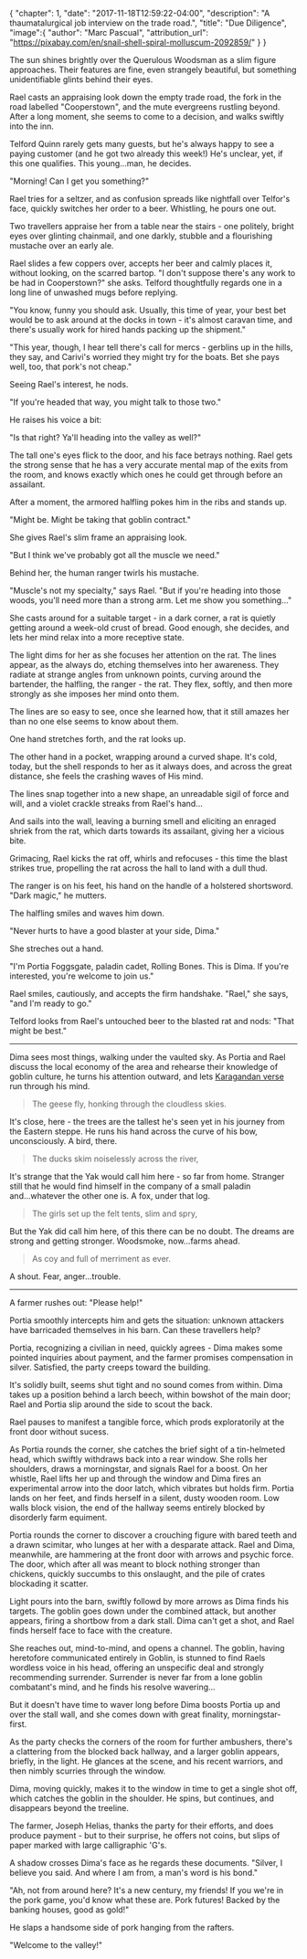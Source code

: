 {
    "chapter": 1,
    "date": "2017-11-18T12:59:22-04:00",
    "description": "A thaumatalurgical job interview on the trade road.",
    "title": "Due Diligence",
    "image":{
        "author": "Marc Pascual",
        "attribution_url": "https://pixabay.com/en/snail-shell-spiral-molluscum-2092859/"
    }
}

The sun shines brightly over the Querulous Woodsman as a slim figure approaches. Their features are fine, even strangely beautiful, but something unidentifiable glints behind their eyes.

Rael casts an appraising look down the empty trade road, the fork in the road labelled "Cooperstown", and the mute evergreens rustling beyond. After a long moment, she seems to come to a decision, and walks swiftly into the inn.

Telford Quinn rarely gets many guests, but he's always happy to see a paying customer (and he got two already this week!) He's unclear, yet, if this one qualifies. This young...man, he decides.

"Morning! Can I get you something?"

Rael tries for a seltzer, and as confusion spreads like nightfall over Telfor's face, quickly switches her order to a beer. Whistling, he pours one out.

Two travellers appraise her from a table near the stairs - one politely, bright eyes over glinting chainmail, and one darkly, stubble and a flourishing mustache over an early ale.

Rael slides a few coppers over, accepts her beer and calmly places it, without looking, on the scarred bartop. "I don't suppose there's any work to be had in Cooperstown?" she asks. Telford thoughtfully regards one in a long line of unwashed mugs before replying.

"You know, funny you should ask. Usually, this time of year, your best bet would be to ask around at the docks in town - it's almost caravan time, and there's usually work for hired hands packing up the shipment."

"This year, though, I hear tell there's call for mercs - gerblins up in the hills, they say, and Carivi's worried they might try for the boats. Bet she pays well, too, that pork's not cheap."

Seeing Rael's interest, he nods.

"If you're headed that way, you might talk to those two."

He raises his voice a bit:

"Is that right? Ya'll heading into the valley as well?"

The tall one's eyes flick to the door, and his face betrays nothing. Rael gets the strong sense that he has a very accurate mental map of the exits from the room, and knows exactly which ones he could get through before an assailant.

After a moment, the armored halfling pokes him in the ribs and stands up.

"Might be. Might be taking that goblin contract."

She gives Rael's slim frame an appraising look.

"But I think we've probably got all the muscle we need."

Behind her, the human ranger twirls his mustache.

"Muscle's not my specialty," says Rael. "But if you're heading into those woods, you'll need more than a strong arm. Let me show you something..."

She casts around for a suitable target - in a dark corner, a rat is quietly getting around a week-old crust of bread. Good enough, she decides, and lets her mind relax into a more receptive state.

The light dims for her as she focuses her attention on the rat. The lines appear, as the always do, etching themselves into her awareness. They radiate at strange angles from unknown points, curving around the bartender, the halfling, the ranger - the rat. They flex, softly, and then more strongly as she imposes her mind onto them.

The lines are so easy to see, once she learned how, that it still amazes her than no one else seems to know about them.

One hand stretches forth, and the rat looks up.

The other hand in a pocket, wrapping around a curved shape. It's cold, today, but the shell responds to her as it always does, and across the great distance, she feels the crashing waves of His mind.

The lines snap together into a new shape, an unreadable sigil of force and will, and a violet crackle streaks from Rael's hand...

And sails into the wall, leaving a burning smell and eliciting an enraged shriek from the rat, which darts towards its assailant, giving her a vicious bite.

Grimacing, Rael kicks the rat off, whirls and refocuses - this time the blast strikes true, propelling the rat across the hall to land with a dull thud.

The ranger is on his feet, his hand on the handle of a holstered shortsword. "Dark magic," he mutters.

The halfling smiles and waves him down.

"Never hurts to have a good blaster at your side, Dima."

She streches out a hand.

"I'm Portia Foggsgate, paladin cadet, Rolling Bones. This is Dima. If you're interested, you're welcome to join us."

Rael smiles, cautiously, and accepts the firm handshake. "Rael," she says, "and I'm ready to go."

Telford looks from Rael's untouched beer to the blasted rat and nods: "That might be best."

---

Dima sees most things, walking under the vaulted sky. As Portia and Rael discuss the local economy of the area and rehearse their knowledge of goblin culture, he turns his attention outward, and lets [Karagandan verse](https://en.wikisource.org/wiki/Summer_(Abay)) run through his mind.

> The geese fly, honking through the cloudless skies.

It's close, here - the trees are the tallest he's seen yet in his journey from the Eastern steppe. He runs his hand across the curve of his bow, unconsciously. A bird, there.

> The ducks skim noiselessly across the river,

It's strange that the Yak would call him here - so far from home. Stranger still that he would find himself in the company of a small paladin and...whatever the other one is. A fox, under that log.

> The girls set up the felt tents, slim and spry,

But the Yak did call him here, of this there can be no doubt. The dreams are strong and getting stronger. Woodsmoke, now...farms ahead.

> As coy and full of merriment as ever.

A shout. Fear, anger...trouble.

---

A farmer rushes out: "Please help!"

Portia smoothly intercepts him and gets the situation: unknown attackers have barricaded themselves in his barn. Can these travellers help?

Portia, recognizing a civilian in need, quickly agrees - Dima makes some pointed inquiries about payment, and the farmer promises compensation in silver. Satisfied, the party creeps toward the building.

It's solidly built, seems shut tight and no sound comes from within. Dima takes up a position behind a larch beech, within bowshot of the main door; Rael and Portia slip around the side to scout the back.

Rael pauses to manifest a tangible force, which prods exploratorily at the front door without sucess.

As Portia rounds the corner, she catches the brief sight of a tin-helmeted head, which swiftly withdraws back into a rear window. She rolls her shoulders, draws a morningstar, and signals Rael for a boost. On her whistle, Rael lifts her up and through the window and Dima fires an experimental arrow into the door latch, which vibrates but holds firm. Portia lands on her feet, and finds herself in a silent, dusty wooden room. Low walls block vision, the end of the hallway seems entirely blocked by disorderly farm equiment.

Portia rounds the corner to discover a crouching figure with bared teeth and a drawn scimitar, who lunges at her with a desparate attack. Rael and Dima, meanwhile, are hammering at the front door with arrows and psychic force. The door, which after all was meant to block nothing stronger than chickens, quickly succumbs to this onslaught, and the pile of crates blockading it scatter.

Light pours into the barn, swiftly followd by more arrows as Dima finds his targets. The goblin goes down under the combined attack, but another appears, firing a shortbow from a dark stall. Dima can't get a shot, and Rael finds herself face to face with the creature.

She reaches out, mind-to-mind, and opens a channel. The goblin, having heretofore communicated entirely in Goblin, is stunned to find Raels wordless voice in his head, offering an unspecific deal and strongly recommending surrender. Surrender is never far from a lone goblin combatant's mind, and he finds his resolve wavering...

But it doesn't have time to waver long before Dima boosts Portia up and over the stall wall, and she comes down with great finality, morningstar-first.

As the party checks the corners of the room for further ambushers, there's a clattering from the blocked back hallway, and a larger goblin appears, briefly, in the light. He glances at the scene, and his recent warriors, and then nimbly scurries through the window.

Dima, moving quickly, makes it to the window in time to get a single shot off, which catches the goblin in the shoulder. He spins, but continues, and disappears beyond the treeline.

The farmer, Joseph Helias, thanks the party for their efforts, and does produce payment - but to their surprise, he offers not coins, but slips of paper marked with large calligraphic 'G's.

A shadow crosses Dima's face as he regards these documents. "Silver, I believe you said. And where I am from, a man's word is his bond."

"Ah, not from around here? It's a new century, my friends! If you we're in the pork game, you'd know what these are. Pork futures! Backed by the banking houses, good as gold!"

He slaps a handsome side of pork hanging from the rafters.

"Welcome to the valley!"
